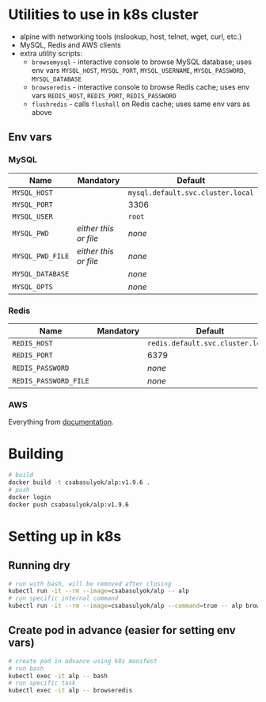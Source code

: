 # Utilities to use in k8s cluster

- alpine with networking tools (nslookup, host, telnet, wget, curl, etc.)
- MySQL, Redis and AWS clients
- extra utility scripts:
    - `browsemysql` - interactive console to browse MySQL database; uses env vars `MYSQL_HOST`, `MYSQL_PORT`, `MYSQL_USERNAME`, `MYSQL_PASSWORD`, `MYSQL_DATABASE`
    - `browseredis` - interactive console to browse Redis cache;  uses env vars `REDIS_HOST`, `REDIS_PORT`, `REDIS_PASSWORD`
    - `flushredis` - calls `flushall` on Redis cache; uses same env vars as above

## Env vars

### MySQL

| Name             | Mandatory             | Default                           |
| ---------------- | --------------------- | --------------------------------- |
| `MYSQL_HOST`     |                       | `mysql.default.svc.cluster.local` |
| `MYSQL_PORT`     |                       | 3306                              |
| `MYSQL_USER`     |                       | `root`                            |
| `MYSQL_PWD`      | *either this or file* | *none*                            |
| `MYSQL_PWD_FILE` | *either this or file* | *none*                            |
| `MYSQL_DATABASE` |                       | *none*                            |
| `MYSQL_OPTS`     |                       | *none*                            |

### Redis

| Name                  | Mandatory | Default                           |
| --------------------- | --------- | --------------------------------- |
| `REDIS_HOST`          |           | `redis.default.svc.cluster.local` |
| `REDIS_PORT`          |           | 6379                              |
| `REDIS_PASSWORD`      |           | *none*                            |
| `REDIS_PASSWORD_FILE` |           | *none*                            |

### AWS

Everything from [documentation](https://docs.aws.amazon.com/cli/latest/userguide/cli-configure-envvars.html).


# Building

```bash
# build
docker build -t csabasulyok/alp:v1.9.6 .
# push
docker login
docker push csabasulyok/alp:v1.9.6
```

# Setting up in k8s

## Running dry

```bash
# run with bash, will be removed after closing
kubectl run -it --rm --image=csabasulyok/alp -- alp
# run specific internal command
kubectl run -it --rm --image=csabasulyok/alp --command=true -- alp browseredis
```

## Create pod in advance (easier for setting env vars)

```bash
# create pod in advance using k8s manifest
# run bash
kubectl exec -it alp -- bash
# run specific task
kubectl exec -it alp -- browseredis
```